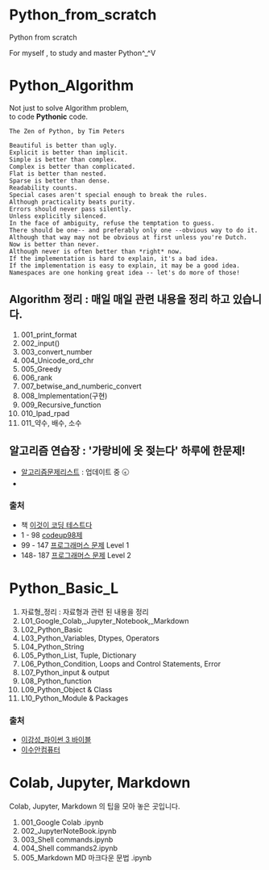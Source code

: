 # Python_from_scratch
Python from scratch

For myself , to study and master Python^_^V


# Python_Algorithm

Not just to solve Algorithm problem,<br>
to code **Pythonic** code.

```
The Zen of Python, by Tim Peters

Beautiful is better than ugly.
Explicit is better than implicit.
Simple is better than complex.
Complex is better than complicated.
Flat is better than nested.
Sparse is better than dense.
Readability counts.
Special cases aren't special enough to break the rules.
Although practicality beats purity.
Errors should never pass silently.
Unless explicitly silenced.
In the face of ambiguity, refuse the temptation to guess.
There should be one-- and preferably only one --obvious way to do it.
Although that way may not be obvious at first unless you're Dutch.
Now is better than never.
Although never is often better than *right* now.
If the implementation is hard to explain, it's a bad idea.
If the implementation is easy to explain, it may be a good idea.
Namespaces are one honking great idea -- let's do more of those!
```



## Algorithm 정리 : 매일 매일 관련 내용을 정리 하고 있습니다. 

1. 001_print_format
2. 002_input()
3. 003_convert_number
4. 004_Unicode_ord_chr
5. 005_Greedy
6. 006_rank
7. 007_betwise_and_numberic_convert
8. 008_Implementation(구현)
9. 009_Recursive_function
10. 010_lpad_rpad
11. 011_약수, 배수, 소수


## 알고리즘 연습장 : '가랑비에 옷 젖는다' 하루에 한문제!

- [알고리즘문제리스트](https://docs.google.com/spreadsheets/d/1UB9dwL_Q6bCnn__ZsM_aufcvay4HXQ4oZSVXTof78oo/edit?usp=sharing) : 업데이트 중  🕣
- 
### 출처 
* 책 [이것이 코딩 테스트다](https://book.naver.com/bookdb/book_detail.nhn?bid=16439154)
* 1  -  98 [codeup98제](https://codeup.kr/problemset.php?page=21)
* 99 - 147 [프로그래머스 문제](https://programmers.co.kr/learn/challenges) Level 1
* 148- 187 [프로그래머스 문제](https://programmers.co.kr/learn/challenges) Level 2


# Python_Basic_L
1. 자료형_정리 : 자료형과 관련 된 내용을 정리
1. L01_Google_Colab,\_Jupyter_Notebook,\_Markdown
2. L02_Python_Basic
3. L03_Python_Variables, Dtypes, Operators
4. L04_Python_String
5. L05_Python_List, Tuple, Dictionary
6. L06_Python_Condition, Loops and Control Statements, Error
7. L07_Python_input & output
8. L08_Python_function
9. L09_Python_Object & Class
10. L10_Python_Module & Packages

### 출처
* [이강성_파이썬 3 바이블](http://book.interpark.com/product/BookDisplay.do?_method=detail&sc.prdNo=213143577&gclid=Cj0KCQjw5uWGBhCTARIsAL70sLLmqW-p1uMvmIx_3Xt9itNXFgdbn2qxLMQXxnmrbpXpDVRWKcRZBK4aAvy4EALw_wcB)
* [이수안컴퓨터](https://www.youtube.com/playlist?list=PL7ZVZgsnLwEEdhCYInwxRpj1Rc4EGmCUc)




# Colab, Jupyter, Markdown
Colab, Jupyter, Markdown 의 팁을 모아 놓은 곳입니다. 

1. 001_Google Colab .ipynb
2. 002_JupyterNoteBook.ipynb
3. 003_Shell commands.ipynb
4. 004_Shell commands2.ipynb
5. 005_Markdown MD 마크다운 문법 .ipynb


